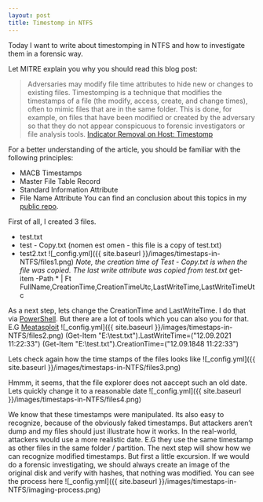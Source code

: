 ```yaml
---
layout: post
title: Timestomp in NTFS
---
```

Today I want to write about timestomping in NTFS and how to investigate them in a forensic way.

Let MITRE explain you why you should read this blog post:
> Adversaries may modify file time attributes to hide new or changes to existing files. Timestomping is a technique that modifies the timestamps of a file (the modify, access, create, and change times), often to mimic files that are in the same folder. This is done, for example, on files that have been modified or created by the adversary so that they do not appear conspicuous to forensic investigators or file analysis tools.
[Indicator Removal on Host: Timestomp](https://attack.mitre.org/techniques/T1070/006/)

For a better understanding of the article, you should be familiar with the following principles:
- MACB Timestamps
- Master File Table Record
- Standard Information Attribute
- File Name Attribute 
You can find an conclusion about this topics in my [public repo](). 

First of all, I created 3 files.
- test.txt
- test - Copy.txt (nomen est omen - this file is a copy of test.txt)
- test2.txt
![_config.yml]({{ site.baseurl }}/images/timestaps-in-NTFS/files1.png)
*Note, the creation time of Test - Copy.txt is when the file was copied. The last write attribute was copied from test.txt*
    get-item -Path *  | Ft FullName,CreationTime,CreationTimeUtc,LastWriteTime,LastWriteTimeUtc

As a next step, lets change the CreationTime and LastWriteTime. I do that via [PowerShell](https://www.ghacks.net/2017/10/09/how-to-edit-timestamps-with-windows-powershell/). But there are a lot of tools which you can also you for that. E.G [Meatasploit](https://www.offensive-security.com/metasploit-unleashed/timestomp/)
![_config.yml]({{ site.baseurl }}/images/timestaps-in-NTFS/files2.png)
    (Get-Item "E:\test.txt").LastWriteTime=("12.09.2021 11:22:33")
    (Get-Item "E:\test.txt").CreationTime=("12.09.1848 11:22:33")

Lets check again how the time stamps of the files looks like
![_config.yml]({{ site.baseurl }}/images/timestaps-in-NTFS/files3.png)

Hmmm, it seems, that the file explorer does not aaccept such an old date. Lets quickly change it to  a reasonable date
![_config.yml]({{ site.baseurl }}/images/timestaps-in-NTFS/files4.png)

We know that these timestamps were manipulated. Its also easy to recognize, because of the obviously faked timestamps. But attackers aren’t dump and my files should just illustrate how it works. In the real-world, attackers would use a more realistic date. E.G they use the same timestamp as other files in the same folder / partition. The next step will show how we can recognize modified timestamps. But first a little excursion. If we would do a forensic investigating, we should always create an image of the original disk and verify with hashes, that nothing was modified. You can see the process here
![_config.yml]({{ site.baseurl }}/images/timestaps-in-NTFS/imaging-process.png)

